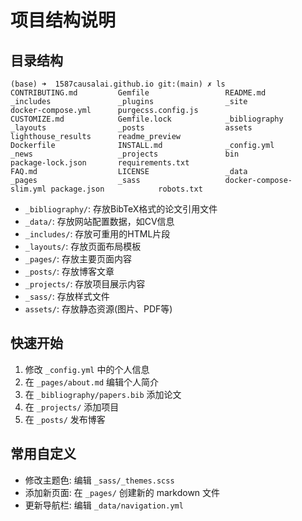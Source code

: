 # 项目结构说明



## 目录结构

```
(base) ➜  1587causalai.github.io git:(main) ✗ ls
CONTRIBUTING.md         Gemfile                 README.md               _includes               _plugins                _site                   docker-compose.yml      purgecss.config.js
CUSTOMIZE.md            Gemfile.lock            _bibliography           _layouts                _posts                  assets                  lighthouse_results      readme_preview
Dockerfile              INSTALL.md              _config.yml             _news                   _projects               bin                     package-lock.json       requirements.txt
FAQ.md                  LICENSE                 _data                   _pages                  _sass                   docker-compose-slim.yml package.json            robots.txt
```


- `_bibliography/`: 存放BibTeX格式的论文引用文件
- `_data/`: 存放网站配置数据，如CV信息
- `_includes/`: 存放可重用的HTML片段
- `_layouts/`: 存放页面布局模板
- `_pages/`: 存放主要页面内容
- `_posts/`: 存放博客文章
- `_projects/`: 存放项目展示内容
- `_sass/`: 存放样式文件
- `assets/`: 存放静态资源(图片、PDF等)


## 快速开始

1. 修改 `_config.yml` 中的个人信息
2. 在 `_pages/about.md` 编辑个人简介
3. 在 `_bibliography/papers.bib` 添加论文
4. 在 `_projects/` 添加项目
5. 在 `_posts/` 发布博客

## 常用自定义

- 修改主题色: 编辑 `_sass/_themes.scss`
- 添加新页面: 在 `_pages/` 创建新的 markdown 文件
- 更新导航栏: 编辑 `_data/navigation.yml`

